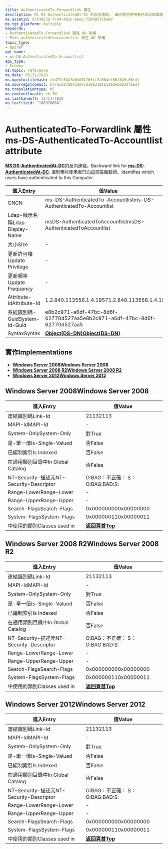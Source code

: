 ```yaml
---
title: AuthenticatedTo-Forwardlink 屬性
description: Ms DS-AuthenticatedAt-DC 的反向連結。 識別哪些使用者已向這部電腦驗證。
ms.assetid: d3f4d53d-7c44-4d1c-b6ec-f504057c6e8d
ms.tgt_platform: multiple
keywords:
- AuthenticatedTo-Forwardlink 屬性 AD 架構
- Msds-authenticatedtoaccountlist 屬性 AD 架構
topic_type:
- apiref
api_name:
- ms-DS-AuthenticatedTo-Accountlist
api_type:
- Schema
ms.topic: reference
ms.date: 05/31/2018
ms.openlocfilehash: cbd77c5da7b63d01263fc7a804ef661349c86fdf
ms.sourcegitcommit: b77ace27b0432e7cd3863191b11926be032fbe2f
ms.translationtype: MT
ms.contentlocale: zh-TW
ms.lasthandoff: 12/14/2020
ms.locfileid: "106970668"
---
```

# <a name="ms-ds-authenticatedto-accountlist-attribute"></a><span data-ttu-id="85063-106">AuthenticatedTo-Forwardlink 屬性</span><span class="sxs-lookup"><span data-stu-id="85063-106">ms-DS-AuthenticatedTo-Accountlist attribute</span></span>

<span data-ttu-id="85063-107">[**MS DS-AuthenticatedAt-DC**](a-msds-authenticatedatdc.md)的反向連結。</span><span class="sxs-lookup"><span data-stu-id="85063-107">Backward link for [**ms-DS-AuthenticatedAt-DC**](a-msds-authenticatedatdc.md).</span></span> <span data-ttu-id="85063-108">識別哪些使用者已向這部電腦驗證。</span><span class="sxs-lookup"><span data-stu-id="85063-108">Identifies which users have authenticated to this Computer.</span></span>



| <span data-ttu-id="85063-109">進入</span><span class="sxs-lookup"><span data-stu-id="85063-109">Entry</span></span> | <span data-ttu-id="85063-110">值</span><span class="sxs-lookup"><span data-stu-id="85063-110">Value</span></span> |
|-------------------|-----------------------------------------|
| <span data-ttu-id="85063-111">CN</span><span class="sxs-lookup"><span data-stu-id="85063-111">CN</span></span>                | <span data-ttu-id="85063-112">ms-DS-AuthenticatedTo-Accountlist</span><span class="sxs-lookup"><span data-stu-id="85063-112">ms-DS-AuthenticatedTo-Accountlist</span></span>       |
| <span data-ttu-id="85063-113">Ldap-顯示名稱</span><span class="sxs-lookup"><span data-stu-id="85063-113">Ldap-Display-Name</span></span> | <span data-ttu-id="85063-114">msDS-AuthenticatedToAccountlist</span><span class="sxs-lookup"><span data-stu-id="85063-114">msDS-AuthenticatedToAccountlist</span></span>         |
| <span data-ttu-id="85063-115">大小</span><span class="sxs-lookup"><span data-stu-id="85063-115">Size</span></span>              | \-                                      |
| <span data-ttu-id="85063-116">更新許可權</span><span class="sxs-lookup"><span data-stu-id="85063-116">Update Privilege</span></span>  | \-                                      |
| <span data-ttu-id="85063-117">更新頻率</span><span class="sxs-lookup"><span data-stu-id="85063-117">Update Frequency</span></span>  | \-                                      |
| <span data-ttu-id="85063-118">Attribute-Id</span><span class="sxs-lookup"><span data-stu-id="85063-118">Attribute-Id</span></span>      | <span data-ttu-id="85063-119">1.2.840.113556.1.4.1957</span><span class="sxs-lookup"><span data-stu-id="85063-119">1.2.840.113556.1.4.1957</span></span>                 |
| <span data-ttu-id="85063-120">系統識別碼-Guid</span><span class="sxs-lookup"><span data-stu-id="85063-120">System-Id-Guid</span></span>    | <span data-ttu-id="85063-121">e8b2c971-a6df-47bc-8d6f-62770d527aa5</span><span class="sxs-lookup"><span data-stu-id="85063-121">e8b2c971-a6df-47bc-8d6f-62770d527aa5</span></span>    |
| <span data-ttu-id="85063-122">Syntax</span><span class="sxs-lookup"><span data-stu-id="85063-122">Syntax</span></span>            | [<span data-ttu-id="85063-123">**Object(DS-DN)**</span><span class="sxs-lookup"><span data-stu-id="85063-123">**Object(DS-DN)**</span></span>](s-object-ds-dn.md) |



## <a name="implementations"></a><span data-ttu-id="85063-124">實作</span><span class="sxs-lookup"><span data-stu-id="85063-124">Implementations</span></span>

-   [<span data-ttu-id="85063-125">**Windows Server 2008**</span><span class="sxs-lookup"><span data-stu-id="85063-125">**Windows Server 2008**</span></span>](#windows-server-2008)
-   [<span data-ttu-id="85063-126">**Windows Server 2008 R2**</span><span class="sxs-lookup"><span data-stu-id="85063-126">**Windows Server 2008 R2**</span></span>](#windows-server-2008-r2)
-   [<span data-ttu-id="85063-127">**Windows Server 2012**</span><span class="sxs-lookup"><span data-stu-id="85063-127">**Windows Server 2012**</span></span>](#windows-server-2012)

## <a name="windows-server-2008"></a><span data-ttu-id="85063-128">Windows Server 2008</span><span class="sxs-lookup"><span data-stu-id="85063-128">Windows Server 2008</span></span>



| <span data-ttu-id="85063-129">進入</span><span class="sxs-lookup"><span data-stu-id="85063-129">Entry</span></span> | <span data-ttu-id="85063-130">值</span><span class="sxs-lookup"><span data-stu-id="85063-130">Value</span></span> |
|------------------------|---------------------------------|
| <span data-ttu-id="85063-131">連結識別碼</span><span class="sxs-lookup"><span data-stu-id="85063-131">Link-Id</span></span>                | <span data-ttu-id="85063-132">2113</span><span class="sxs-lookup"><span data-stu-id="85063-132">2113</span></span>                            |
| <span data-ttu-id="85063-133">MAPI-Id</span><span class="sxs-lookup"><span data-stu-id="85063-133">MAPI-Id</span></span>                | \-                              |
| <span data-ttu-id="85063-134">System-Only</span><span class="sxs-lookup"><span data-stu-id="85063-134">System-Only</span></span>            | <span data-ttu-id="85063-135">對</span><span class="sxs-lookup"><span data-stu-id="85063-135">True</span></span>                            |
| <span data-ttu-id="85063-136">是-單一值</span><span class="sxs-lookup"><span data-stu-id="85063-136">Is-Single-Valued</span></span>       | <span data-ttu-id="85063-137">否</span><span class="sxs-lookup"><span data-stu-id="85063-137">False</span></span>                           |
| <span data-ttu-id="85063-138">已編制索引</span><span class="sxs-lookup"><span data-stu-id="85063-138">Is Indexed</span></span>             | <span data-ttu-id="85063-139">否</span><span class="sxs-lookup"><span data-stu-id="85063-139">False</span></span>                           |
| <span data-ttu-id="85063-140">在通用類別目錄中</span><span class="sxs-lookup"><span data-stu-id="85063-140">In Global Catalog</span></span>      | <span data-ttu-id="85063-141">否</span><span class="sxs-lookup"><span data-stu-id="85063-141">False</span></span>                           |
| <span data-ttu-id="85063-142">NT-Security-描述元</span><span class="sxs-lookup"><span data-stu-id="85063-142">NT-Security-Descriptor</span></span> | <span data-ttu-id="85063-143">O:BAG：不正確： S：</span><span class="sxs-lookup"><span data-stu-id="85063-143">O:BAG:BAD:S:</span></span>                    |
| <span data-ttu-id="85063-144">Range-Lower</span><span class="sxs-lookup"><span data-stu-id="85063-144">Range-Lower</span></span>            | \-                              |
| <span data-ttu-id="85063-145">Range-Upper</span><span class="sxs-lookup"><span data-stu-id="85063-145">Range-Upper</span></span>            | \-                              |
| <span data-ttu-id="85063-146">Search-Flags</span><span class="sxs-lookup"><span data-stu-id="85063-146">Search-Flags</span></span>           | <span data-ttu-id="85063-147">0x00000000</span><span class="sxs-lookup"><span data-stu-id="85063-147">0x00000000</span></span>                      |
| <span data-ttu-id="85063-148">System-Flags</span><span class="sxs-lookup"><span data-stu-id="85063-148">System-Flags</span></span>           | <span data-ttu-id="85063-149">0x00000011</span><span class="sxs-lookup"><span data-stu-id="85063-149">0x00000011</span></span>                      |
| <span data-ttu-id="85063-150">中使用的類別</span><span class="sxs-lookup"><span data-stu-id="85063-150">Classes used in</span></span>        | [<span data-ttu-id="85063-151">**返回頁首**</span><span class="sxs-lookup"><span data-stu-id="85063-151">**Top**</span></span>](c-top.md)<br/> |



## <a name="windows-server-2008-r2"></a><span data-ttu-id="85063-152">Windows Server 2008 R2</span><span class="sxs-lookup"><span data-stu-id="85063-152">Windows Server 2008 R2</span></span>



| <span data-ttu-id="85063-153">進入</span><span class="sxs-lookup"><span data-stu-id="85063-153">Entry</span></span> | <span data-ttu-id="85063-154">值</span><span class="sxs-lookup"><span data-stu-id="85063-154">Value</span></span> |
|------------------------|---------------------------------|
| <span data-ttu-id="85063-155">連結識別碼</span><span class="sxs-lookup"><span data-stu-id="85063-155">Link-Id</span></span>                | <span data-ttu-id="85063-156">2113</span><span class="sxs-lookup"><span data-stu-id="85063-156">2113</span></span>                            |
| <span data-ttu-id="85063-157">MAPI-Id</span><span class="sxs-lookup"><span data-stu-id="85063-157">MAPI-Id</span></span>                | \-                              |
| <span data-ttu-id="85063-158">System-Only</span><span class="sxs-lookup"><span data-stu-id="85063-158">System-Only</span></span>            | <span data-ttu-id="85063-159">對</span><span class="sxs-lookup"><span data-stu-id="85063-159">True</span></span>                            |
| <span data-ttu-id="85063-160">是-單一值</span><span class="sxs-lookup"><span data-stu-id="85063-160">Is-Single-Valued</span></span>       | <span data-ttu-id="85063-161">否</span><span class="sxs-lookup"><span data-stu-id="85063-161">False</span></span>                           |
| <span data-ttu-id="85063-162">已編制索引</span><span class="sxs-lookup"><span data-stu-id="85063-162">Is Indexed</span></span>             | <span data-ttu-id="85063-163">否</span><span class="sxs-lookup"><span data-stu-id="85063-163">False</span></span>                           |
| <span data-ttu-id="85063-164">在通用類別目錄中</span><span class="sxs-lookup"><span data-stu-id="85063-164">In Global Catalog</span></span>      | <span data-ttu-id="85063-165">否</span><span class="sxs-lookup"><span data-stu-id="85063-165">False</span></span>                           |
| <span data-ttu-id="85063-166">NT-Security-描述元</span><span class="sxs-lookup"><span data-stu-id="85063-166">NT-Security-Descriptor</span></span> | <span data-ttu-id="85063-167">O:BAG：不正確： S：</span><span class="sxs-lookup"><span data-stu-id="85063-167">O:BAG:BAD:S:</span></span>                    |
| <span data-ttu-id="85063-168">Range-Lower</span><span class="sxs-lookup"><span data-stu-id="85063-168">Range-Lower</span></span>            | \-                              |
| <span data-ttu-id="85063-169">Range-Upper</span><span class="sxs-lookup"><span data-stu-id="85063-169">Range-Upper</span></span>            | \-                              |
| <span data-ttu-id="85063-170">Search-Flags</span><span class="sxs-lookup"><span data-stu-id="85063-170">Search-Flags</span></span>           | <span data-ttu-id="85063-171">0x00000000</span><span class="sxs-lookup"><span data-stu-id="85063-171">0x00000000</span></span>                      |
| <span data-ttu-id="85063-172">System-Flags</span><span class="sxs-lookup"><span data-stu-id="85063-172">System-Flags</span></span>           | <span data-ttu-id="85063-173">0x00000011</span><span class="sxs-lookup"><span data-stu-id="85063-173">0x00000011</span></span>                      |
| <span data-ttu-id="85063-174">中使用的類別</span><span class="sxs-lookup"><span data-stu-id="85063-174">Classes used in</span></span>        | [<span data-ttu-id="85063-175">**返回頁首**</span><span class="sxs-lookup"><span data-stu-id="85063-175">**Top**</span></span>](c-top.md)<br/> |



## <a name="windows-server-2012"></a><span data-ttu-id="85063-176">Windows Server 2012</span><span class="sxs-lookup"><span data-stu-id="85063-176">Windows Server 2012</span></span>



| <span data-ttu-id="85063-177">進入</span><span class="sxs-lookup"><span data-stu-id="85063-177">Entry</span></span> | <span data-ttu-id="85063-178">值</span><span class="sxs-lookup"><span data-stu-id="85063-178">Value</span></span> |
|------------------------|---------------------------------|
| <span data-ttu-id="85063-179">連結識別碼</span><span class="sxs-lookup"><span data-stu-id="85063-179">Link-Id</span></span>                | <span data-ttu-id="85063-180">2113</span><span class="sxs-lookup"><span data-stu-id="85063-180">2113</span></span>                            |
| <span data-ttu-id="85063-181">MAPI-Id</span><span class="sxs-lookup"><span data-stu-id="85063-181">MAPI-Id</span></span>                | \-                              |
| <span data-ttu-id="85063-182">System-Only</span><span class="sxs-lookup"><span data-stu-id="85063-182">System-Only</span></span>            | <span data-ttu-id="85063-183">對</span><span class="sxs-lookup"><span data-stu-id="85063-183">True</span></span>                            |
| <span data-ttu-id="85063-184">是-單一值</span><span class="sxs-lookup"><span data-stu-id="85063-184">Is-Single-Valued</span></span>       | <span data-ttu-id="85063-185">否</span><span class="sxs-lookup"><span data-stu-id="85063-185">False</span></span>                           |
| <span data-ttu-id="85063-186">已編制索引</span><span class="sxs-lookup"><span data-stu-id="85063-186">Is Indexed</span></span>             | <span data-ttu-id="85063-187">否</span><span class="sxs-lookup"><span data-stu-id="85063-187">False</span></span>                           |
| <span data-ttu-id="85063-188">在通用類別目錄中</span><span class="sxs-lookup"><span data-stu-id="85063-188">In Global Catalog</span></span>      | <span data-ttu-id="85063-189">否</span><span class="sxs-lookup"><span data-stu-id="85063-189">False</span></span>                           |
| <span data-ttu-id="85063-190">NT-Security-描述元</span><span class="sxs-lookup"><span data-stu-id="85063-190">NT-Security-Descriptor</span></span> | <span data-ttu-id="85063-191">O:BAG：不正確： S：</span><span class="sxs-lookup"><span data-stu-id="85063-191">O:BAG:BAD:S:</span></span>                    |
| <span data-ttu-id="85063-192">Range-Lower</span><span class="sxs-lookup"><span data-stu-id="85063-192">Range-Lower</span></span>            | \-                              |
| <span data-ttu-id="85063-193">Range-Upper</span><span class="sxs-lookup"><span data-stu-id="85063-193">Range-Upper</span></span>            | \-                              |
| <span data-ttu-id="85063-194">Search-Flags</span><span class="sxs-lookup"><span data-stu-id="85063-194">Search-Flags</span></span>           | <span data-ttu-id="85063-195">0x00000000</span><span class="sxs-lookup"><span data-stu-id="85063-195">0x00000000</span></span>                      |
| <span data-ttu-id="85063-196">System-Flags</span><span class="sxs-lookup"><span data-stu-id="85063-196">System-Flags</span></span>           | <span data-ttu-id="85063-197">0x00000011</span><span class="sxs-lookup"><span data-stu-id="85063-197">0x00000011</span></span>                      |
| <span data-ttu-id="85063-198">中使用的類別</span><span class="sxs-lookup"><span data-stu-id="85063-198">Classes used in</span></span>        | [<span data-ttu-id="85063-199">**返回頁首**</span><span class="sxs-lookup"><span data-stu-id="85063-199">**Top**</span></span>](c-top.md)<br/> |



 

 





